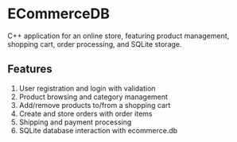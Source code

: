 # ECommerceDB
C++ application for an online store, featuring product management, shopping cart, order processing, and SQLite storage.


## Features
1. User registration and login with validation
2. Product browsing and category management
3. Add/remove products to/from a shopping cart
4. Create and store orders with order items
5. Shipping and payment processing
6. SQLite database interaction with ecommerce.db
